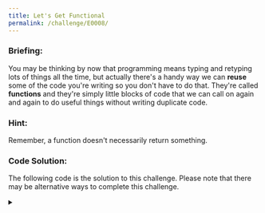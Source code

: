 ```yaml
---
title: Let's Get Functional
permalink: /challenge/E0008/
---
```


### Briefing: 
You may be thinking by now that programming means typing and retyping lots of things all the time, but actually there's a handy way we can **reuse** some of the code you're writing so you don't have to do that. They're called **functions** and they're simply little blocks of code that we can call on again and again to do useful things without writing duplicate code.

### Hint: 
Remember, a function doesn't necessarily return something.

### Code Solution: 
The following code is the solution to this challenge. Please note that there may be alternative ways to complete this challenge.

<details class="has-spoiler spoiler-span">
  <summary></summary>
  <pre><code>
# CHALLENGE 1: Write a function that takes in two integers and
#              multiplies them together then returns the result.
def multiplyTwoInts(int1, int2):
  return int1 * int2
# CHALLENGE 2: Run the function from CHALLENGE 1, passing in the
#              integers 99 and 52 and print the result.
print(multiplyTwoInts(99, 52))

# CHALLENGE 3: Write a function that takes two integers and prints
#              the string "I am X ft Y inches tall", replacing the
#              X and Y with the numbers passed into the function.
def printTwoInts(int1, int2):
  return "I am " + str(int1) + " ft " + str(int2) + " inches tall"

# CHALLENGE 4: Run the function from CHALLENGE 3, passing in 6 and 2
#              as the parameters.

# You should end up with 2 lines output from these 4 challenges.
print(printTwoInts(6, 2))
  </code></pre>
</details>
